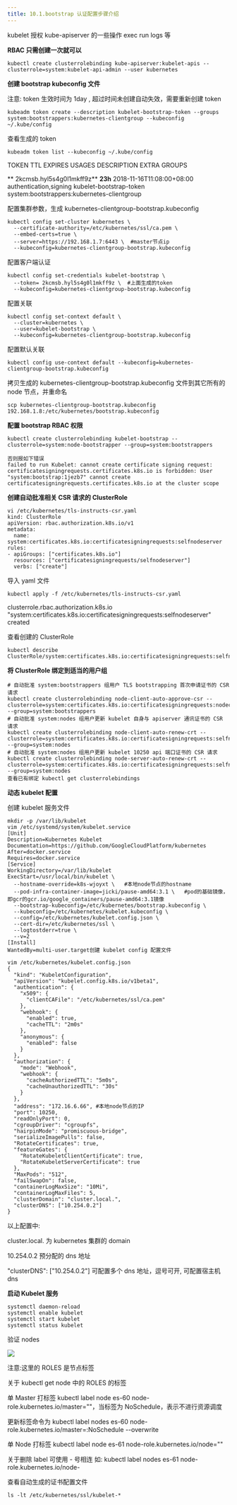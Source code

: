 ```yaml
---
title: 10.1.bootstrap 认证配置步骤介绍
---
```


kubelet 授权 kube-apiserver 的一些操作 exec run logs 等

**RBAC 只需创建一次就可以**

    kubectl create clusterrolebinding kube-apiserver:kubelet-apis --clusterrole=system:kubelet-api-admin --user kubernetes

**创建 bootstrap kubeconfig 文件**

注意: token 生效时间为 1day , 超过时间未创建自动失效，需要重新创建 token

    kubeadm token create --description kubelet-bootstrap-token --groups system:bootstrappers:kubernetes-clientgroup --kubeconfig ~/.kube/config

查看生成的 token

    kubeadm token list --kubeconfig ~/.kube/config

TOKEN TTL EXPIRES USAGES DESCRIPTION EXTRA GROUPS

** 2kcmsb.hyl5s4g0l1mkff9z** **23h** 2018-11-16T11:08:00+08:00 authentication,signing kubelet-bootstrap-token system:bootstrappers:kubernetes-clientgroup

配置集群参数，生成 kubernetes-clientgroup-bootstrap.kubeconfig

    kubectl config set-cluster kubernetes \
      --certificate-authority=/etc/kubernetes/ssl/ca.pem \
      --embed-certs=true \
      --server=https://192.168.1.7:6443 \  #master节点ip
      --kubeconfig=kubernetes-clientgroup-bootstrap.kubeconfig

配置客户端认证

    kubectl config set-credentials kubelet-bootstrap \
      --token= 2kcmsb.hyl5s4g0l1mkff9z \  #上面生成的token
      --kubeconfig=kubernetes-clientgroup-bootstrap.kubeconfig

配置关联

    kubectl config set-context default \
      --cluster=kubernetes \
      --user=kubelet-bootstrap \
      --kubeconfig=kubernetes-clientgroup-bootstrap.kubeconfig

配置默认关联

    kubectl config use-context default --kubeconfig=kubernetes-clientgroup-bootstrap.kubeconfig

拷贝生成的 kubernetes-clientgroup-bootstrap.kubeconfig 文件到其它所有的 node 节点，并重命名

    scp kubernetes-clientgroup-bootstrap.kubeconfig 192.168.1.8:/etc/kubernetes/bootstrap.kubeconfig

**配置 bootstrap RBAC 权限**

    kubectl create clusterrolebinding kubelet-bootstrap --clusterrole=system:node-bootstrapper --group=system:bootstrappers

<!---->

    否则报如下错误
    failed to run Kubelet: cannot create certificate signing request: certificatesigningrequests.certificates.k8s.io is forbidden: User "system:bootstrap:1jezb7" cannot create
    certificatesigningrequests.certificates.k8s.io at the cluster scope

**创建自动批准相关 CSR 请求的 ClusterRole**

    vi /etc/kubernetes/tls-instructs-csr.yaml
    kind: ClusterRole
    apiVersion: rbac.authorization.k8s.io/v1
    metadata:
      name: system:certificates.k8s.io:certificatesigningrequests:selfnodeserver
    rules:
    - apiGroups: ["certificates.k8s.io"]
      resources: ["certificatesigningrequests/selfnodeserver"]
      verbs: ["create"]

导入 yaml 文件

    kubectl apply -f /etc/kubernetes/tls-instructs-csr.yaml

clusterrole.rbac.authorization.k8s.io "system:certificates.k8s.io:certificatesigningrequests:selfnodeserver" created

查看创建的 ClusterRole

    kubectl describe ClusterRole/system:certificates.k8s.io:certificatesigningrequests:selfnodeserver

**将 ClusterRole 绑定到适当的用户组**

    # 自动批准 system:bootstrappers 组用户 TLS bootstrapping 首次申请证书的 CSR 请求
    kubectl create clusterrolebinding node-client-auto-approve-csr --clusterrole=system:certificates.k8s.io:certificatesigningrequests:nodeclient --group=system:bootstrappers
    # 自动批准 system:nodes 组用户更新 kubelet 自身与 apiserver 通讯证书的 CSR 请求
    kubectl create clusterrolebinding node-client-auto-renew-crt --clusterrole=system:certificates.k8s.io:certificatesigningrequests:selfnodeclient --group=system:nodes
    # 自动批准 system:nodes 组用户更新 kubelet 10250 api 端口证书的 CSR 请求
    kubectl create clusterrolebinding node-server-auto-renew-crt --clusterrole=system:certificates.k8s.io:certificatesigningrequests:selfnodeserver --group=system:nodes
    查看已有绑定 kubectl get clusterrolebindings

**动态 kubelet 配置**

创建 kubelet 服务文件

    mkdir -p /var/lib/kubelet
    vim /etc/systemd/system/kubelet.service
    [Unit]
    Description=Kubernetes Kubelet
    Documentation=https://github.com/GoogleCloudPlatform/kubernetes
    After=docker.service
    Requires=docker.service
    [Service]
    WorkingDirectory=/var/lib/kubelet
    ExecStart=/usr/local/bin/kubelet \
      --hostname-override=k8s-wjoyxt \   #本地node节点的hostname
      --pod-infra-container-image=jicki/pause-amd64:3.1 \   #pod的基础镜像，即gcr的gcr.io/google_containers/pause-amd64:3.1镜像
      --bootstrap-kubeconfig=/etc/kubernetes/bootstrap.kubeconfig \
      --kubeconfig=/etc/kubernetes/kubelet.kubeconfig \
      --config=/etc/kubernetes/kubelet.config.json \
      --cert-dir=/etc/kubernetes/ssl \
      --logtostderr=true \
      --v=2
    [Install]
    WantedBy=multi-user.target创建 kubelet config 配置文件

<!---->

    vim /etc/kubernetes/kubelet.config.json
    {
      "kind": "KubeletConfiguration",
      "apiVersion": "kubelet.config.k8s.io/v1beta1",
      "authentication": {
        "x509": {
          "clientCAFile": "/etc/kubernetes/ssl/ca.pem"
        },
        "webhook": {
          "enabled": true,
          "cacheTTL": "2m0s"
        },
        "anonymous": {
          "enabled": false
        }
      },
      "authorization": {
        "mode": "Webhook",
        "webhook": {
          "cacheAuthorizedTTL": "5m0s",
          "cacheUnauthorizedTTL": "30s"
        }
      },
      "address": "172.16.6.66", #本地node节点的IP
      "port": 10250,
      "readOnlyPort": 0,
      "cgroupDriver": "cgroupfs",
      "hairpinMode": "promiscuous-bridge",
      "serializeImagePulls": false,
      "RotateCertificates": true,
      "featureGates": {
        "RotateKubeletClientCertificate": true,
        "RotateKubeletServerCertificate": true
      },
      "MaxPods": "512",
      "failSwapOn": false,
      "containerLogMaxSize": "10Mi",
      "containerLogMaxFiles": 5,
      "clusterDomain": "cluster.local.",
      "clusterDNS": ["10.254.0.2"]
    }

以上配置中:

cluster.local. 为 kubernetes 集群的 domain

10.254.0.2 预分配的 dns 地址

"clusterDNS": \["10.254.0.2"] 可配置多个 dns 地址，逗号可开, 可配置宿主机 dns

**启动 Kubelet 服务**

    systemctl daemon-reload
    systemctl enable kubelet
    systemctl start kubelet
    systemctl status kubelet

验证 nodes

![](https://notes-learning.oss-cn-beijing.aliyuncs.com/crt3fo/1616120007572-6678d863-7c6f-4000-8c7f-6e7c17ff42ca.png)

注意:这里的 ROLES 是节点标签

关于 kubectl get node 中的 ROLES 的标签

单 Master 打标签 kubectl label node es-60 node-role.kubernetes.io/master=""，当标签为 NoSchedule，表示不进行资源调度

更新标签命令为 kubectl label nodes es-60 node-role.kubernetes.io/master=:NoSchedule --overwrite

单 Node 打标签 kubectl label node es-61 node-role.kubernetes.io/node=""

关于删除 label 可使用 - 号相连 如: kubectl label nodes es-61 node-role.kubernetes.io/node-

查看自动生成的证书配置文件

    ls -lt /etc/kubernetes/ssl/kubelet-*
